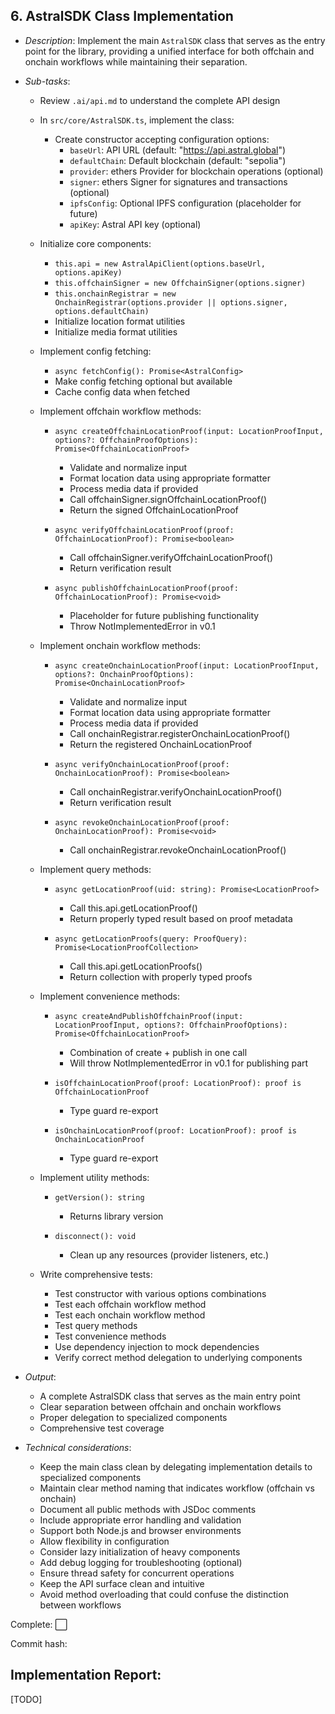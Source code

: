 ## **6. AstralSDK Class Implementation** 
 
   - *Description*: Implement the main `AstralSDK` class that serves as the entry point for the library, providing a unified interface for both offchain and onchain workflows while maintaining their separation.
   
   - *Sub-tasks*: 
     - Review `.ai/api.md` to understand the complete API design
     
     - In `src/core/AstralSDK.ts`, implement the class:
       - Create constructor accepting configuration options:
         - `baseUrl`: API URL (default: "https://api.astral.global")
         - `defaultChain`: Default blockchain (default: "sepolia")
         - `provider`: ethers Provider for blockchain operations (optional)
         - `signer`: ethers Signer for signatures and transactions (optional)
         - `ipfsConfig`: Optional IPFS configuration (placeholder for future)
         - `apiKey`: Astral API key (optional)
     
     - Initialize core components:
       - `this.api = new AstralApiClient(options.baseUrl, options.apiKey)`
       - `this.offchainSigner = new OffchainSigner(options.signer)`
       - `this.onchainRegistrar = new OnchainRegistrar(options.provider || options.signer, options.defaultChain)`
       - Initialize location format utilities
       - Initialize media format utilities
     
     - Implement config fetching:
       - `async fetchConfig(): Promise<AstralConfig>`
       - Make config fetching optional but available
       - Cache config data when fetched
     
     - Implement offchain workflow methods:
       - `async createOffchainLocationProof(input: LocationProofInput, options?: OffchainProofOptions): Promise<OffchainLocationProof>`
         - Validate and normalize input
         - Format location data using appropriate formatter
         - Process media data if provided
         - Call offchainSigner.signOffchainLocationProof()
         - Return the signed OffchainLocationProof
       
       - `async verifyOffchainLocationProof(proof: OffchainLocationProof): Promise<boolean>`
         - Call offchainSigner.verifyOffchainLocationProof()
         - Return verification result
       
       - `async publishOffchainLocationProof(proof: OffchainLocationProof): Promise<void>`
         - Placeholder for future publishing functionality
         - Throw NotImplementedError in v0.1
     
     - Implement onchain workflow methods:
       - `async createOnchainLocationProof(input: LocationProofInput, options?: OnchainProofOptions): Promise<OnchainLocationProof>`
         - Validate and normalize input
         - Format location data using appropriate formatter
         - Process media data if provided
         - Call onchainRegistrar.registerOnchainLocationProof()
         - Return the registered OnchainLocationProof
       
       - `async verifyOnchainLocationProof(proof: OnchainLocationProof): Promise<boolean>`
         - Call onchainRegistrar.verifyOnchainLocationProof()
         - Return verification result
       
       - `async revokeOnchainLocationProof(proof: OnchainLocationProof): Promise<void>`
         - Call onchainRegistrar.revokeOnchainLocationProof()
     
     - Implement query methods:
       - `async getLocationProof(uid: string): Promise<LocationProof>`
         - Call this.api.getLocationProof()
         - Return properly typed result based on proof metadata
       
       - `async getLocationProofs(query: ProofQuery): Promise<LocationProofCollection>`
         - Call this.api.getLocationProofs()
         - Return collection with properly typed proofs
     
     - Implement convenience methods:
       - `async createAndPublishOffchainProof(input: LocationProofInput, options?: OffchainProofOptions): Promise<OffchainLocationProof>`
         - Combination of create + publish in one call
         - Will throw NotImplementedError in v0.1 for publishing part
       
       - `isOffchainLocationProof(proof: LocationProof): proof is OffchainLocationProof`
         - Type guard re-export
       
       - `isOnchainLocationProof(proof: LocationProof): proof is OnchainLocationProof`
         - Type guard re-export
     
     - Implement utility methods:
       - `getVersion(): string`
         - Returns library version
       
       - `disconnect(): void`
         - Clean up any resources (provider listeners, etc.)
     
     - Write comprehensive tests:
       - Test constructor with various options combinations
       - Test each offchain workflow method
       - Test each onchain workflow method
       - Test query methods
       - Test convenience methods
       - Use dependency injection to mock dependencies
       - Verify correct method delegation to underlying components
   
   - *Output*: 
     - A complete AstralSDK class that serves as the main entry point
     - Clear separation between offchain and onchain workflows
     - Proper delegation to specialized components
     - Comprehensive test coverage
   
   - *Technical considerations*:
     - Keep the main class clean by delegating implementation details to specialized components
     - Maintain clear method naming that indicates workflow (offchain vs onchain)
     - Document all public methods with JSDoc comments
     - Include appropriate error handling and validation
     - Support both Node.js and browser environments
     - Allow flexibility in configuration
     - Consider lazy initialization of heavy components
     - Add debug logging for troubleshooting (optional)
     - Ensure thread safety for concurrent operations
     - Keep the API surface clean and intuitive
     - Avoid method overloading that could confuse the distinction between workflows

Complete: ⬜️

Commit hash: <todo>

## Implementation Report:

[TODO]